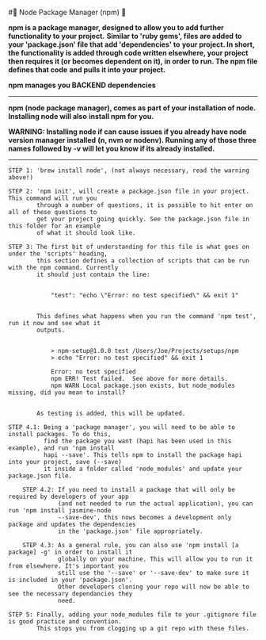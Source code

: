 #:notebook: Node Package Manager (npm) :notebook:

**npm is a package manager, designed to allow you to add further functionality to your project.**
**Similar to 'ruby gems', files are added to your 'package.json' file that add 'dependencies' to**
**your project. In short, the functionality is added through code written elsewhere, your project**
**then requires it (or becomes dependent on it), in order to run. The npm file defines that code**
**and pulls it into your project.**

**npm manages you BACKEND dependencies**

---

**npm (node package manager), comes as part of your installation of node. Installing node will also**
**install npm for you.**

**WARNING: Installing node if can cause issues if you already have node version manager installed**
**(n, nvm or nodenv). Running any of those three names followed by -v will let you know if its already**
**installed.**

---

```
STEP 1: 'brew install node', (not always necessary, read the warning above!)
```

```
STEP 2: 'npm init', will create a package.json file in your project. This command will run you
        through a number of questions, it is possible to hit enter on all of these questions to
        get your project going quickly. See the package.json file in this folder for an example
        of what it should look like.
```

```
STEP 3: The first bit of understanding for this file is what goes on under the 'scripts' heading,
        this section defines a collection of scripts that can be run with the npm command. Currently
        it should just contain the line:


            "test": "echo \"Error: no test specified\" && exit 1"


        This defines what happens when you run the command 'npm test', run it now and see what it
        outputs.


            > npm-setup@1.0.0 test /Users/Joe/Projects/setups/npm
            > echo "Error: no test specified" && exit 1

            Error: no test specified
            npm ERR! Test failed.  See above for more details.
            npm WARN Local package.json exists, but node_modules missing, did you mean to install?


        As testing is added, this will be updated.
```

```
STEP 4.1: Being a 'package manager', you will need to be able to install packages. To do this,
          find the package you want (hapi has been used in this example), and run 'npm install
          hapi --save'. This tells npm to install the package hapi into your project, save (--save)
          it inside a folder called 'node_modules' and update your package.json file.

    STEP 4.2: If you need to install a package that will only be required by developers of your app
              (and not needed to run the actual application), you can run 'npm install jasmine-node
              --save-dev', this nows becomes a development only package and updates the dependencies
              in the 'package.json' file appropriately.

    STEP 4.3: As a general rule, you can also use 'npm install [a package] -g' in order to install it
              globally on your machine. This will allow you to run it from elsewhere. It's important you
              still use the '--save' or '--save-dev' to make sure it is included in your 'package.json'.
              Other developers cloning your repo will now be able to see the necessary dependancies they
              need.
```

```
STEP 5: Finally, adding your node_modules file to your .gitignore file is good practice and convention.
        This stops you from clogging up a git repo with these files.
```
